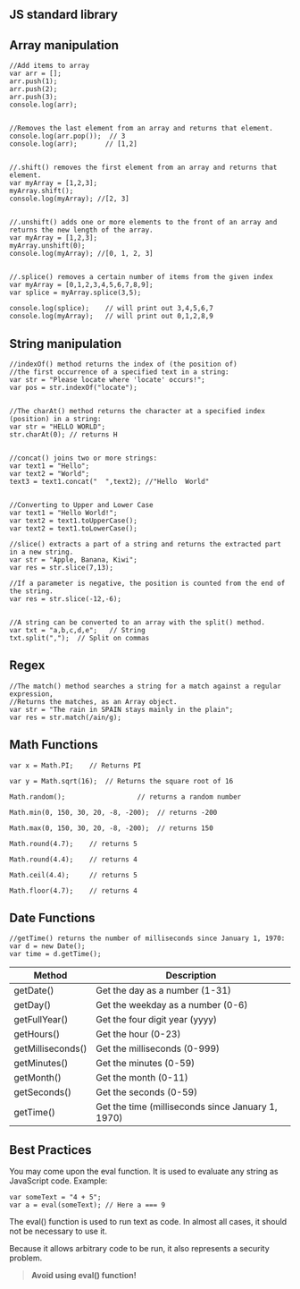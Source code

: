 ## JS standard library ##

## Array manipulation ##

    //Add items to array
    var arr = [];
    arr.push(1);
    arr.push(2);
    arr.push(3);
    console.log(arr);


    //Removes the last element from an array and returns that element.
    console.log(arr.pop());  // 3
    console.log(arr); 		// [1,2]


	//.shift() removes the first element from an array and returns that element.
    var myArray = [1,2,3];    
    myArray.shift();
    console.log(myArray); //[2, 3]
    

    //.unshift() adds one or more elements to the front of an array and returns the new length of the array.
    var myArray = [1,2,3];
    myArray.unshift(0);
    console.log(myArray); //[0, 1, 2, 3]

	
	//.splice() removes a certain number of items from the given index
    var myArray = [0,1,2,3,4,5,6,7,8,9];
    var splice = myArray.splice(3,5);
    
    console.log(splice);	// will print out 3,4,5,6,7
    console.log(myArray);   // will print out 0,1,2,8,9


## String manipulation ##

    //indexOf() method returns the index of (the position of) 
	//the first occurrence of a specified text in a string:
    var str = "Please locate where 'locate' occurs!";
    var pos = str.indexOf("locate");


    //The charAt() method returns the character at a specified index (position) in a string:
    var str = "HELLO WORLD";
    str.charAt(0); // returns H


    //concat() joins two or more strings:
    var text1 = "Hello";
    var text2 = "World";
    text3 = text1.concat("	",text2); //"Hello	World"


    //Converting to Upper and Lower Case
    var text1 = "Hello World!"; 
    var text2 = text1.toUpperCase();
    var text2 = text1.toLowerCase();

    //slice() extracts a part of a string and returns the extracted part in a new string.
    var str = "Apple, Banana, Kiwi";
    var res = str.slice(7,13);

	//If a parameter is negative, the position is counted from the end of the string.
	var res = str.slice(-12,-6); 


    //A string can be converted to an array with the split() method.
    var txt = "a,b,c,d,e";   // String
    txt.split(",");  // Split on commas


## Regex ##

	//The match() method searches a string for a match against a regular expression, 
	//Returns the matches, as an Array object.
	var str = "The rain in SPAIN stays mainly in the plain"; 
    var res = str.match(/ain/g);

## Math Functions ##

    var x = Math.PI;	// Returns PI
    
    var y = Math.sqrt(16);  // Returns the square root of 16
    
    Math.random();   				// returns a random number
    
    Math.min(0, 150, 30, 20, -8, -200);  // returns -200
    
    Math.max(0, 150, 30, 20, -8, -200);  // returns 150
    
    Math.round(4.7);	// returns 5
    
    Math.round(4.4);	// returns 4
    
    Math.ceil(4.4); 	// returns 5
    
    Math.floor(4.7);	// returns 4

## Date Functions ##

	//getTime() returns the number of milliseconds since January 1, 1970:
    var d = new Date();
    var time = d.getTime();


<table>
	<thead>
		<tr>
		  <th>Method</th>
		  <th>Description</th>
		</tr>
	</thead>
	<tbody>
		<tr>
		  <td>getDate()</td>
		  <td>Get the day as a number (1-31)</td>
		</tr>
		<tr>
		  <td>getDay()</td>
		  <td>Get the weekday as a number (0-6)</td>
		</tr>
		<tr>
		  <td>getFullYear()</td>
		  <td>Get the four digit year (yyyy)</td>
		</tr>
		<tr>
		  <td>getHours()</td>
		  <td>Get the hour (0-23)</td>
		</tr>
		<tr>
		  <td>getMilliseconds()</td>
		  <td>Get the milliseconds (0-999)</td>
		</tr>
		<tr>
		  <td>getMinutes()</td>
		  <td>Get the minutes (0-59)</td>
		</tr>
		<tr>
		  <td>getMonth()</td>
		  <td>Get the month (0-11)</td>
		</tr>
		<tr>
		  <td>getSeconds()</td>
		  <td>Get the seconds (0-59)</td>
		</tr>
		<tr>
		  <td>getTime()</td>
		  <td>Get the time (milliseconds since January 1, 1970)</td>
		</tr>
	</tbody>
</table>

## Best Practices ##

You may come upon the eval function. It is used to evaluate any string as JavaScript code. Example:

	var someText = "4 + 5";
	var a = eval(someText); // Here a === 9

The eval() function is used to run text as code. In almost all cases, it should not be necessary to use it.

Because it allows arbitrary code to be run, it also represents a security problem.

> **Avoid using eval() function!**